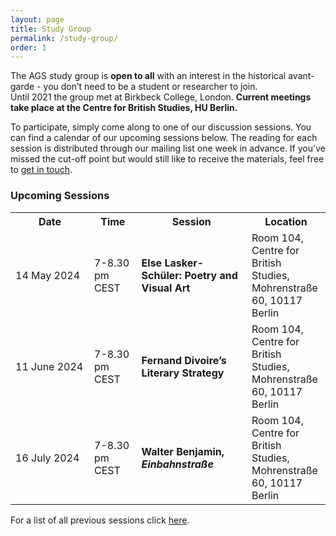 ```yaml
---
layout: page
title: Study Group
permalink: /study-group/
order: 1
---
```


The AGS study group is **open to all** with an interest in the historical avant-garde - you don’t need to be a student or researcher to join.
<br>Until 2021 the group met at Birkbeck College, London. **Current meetings take place at the Centre for British Studies, HU Berlin.**

<!--The reading for each session will be distributed through our mailing list one week in advance. If you've missed the cut-off point but would still like to receive the materials, feel free to <a class="u-email" href="mailto:{{ site.email }}">get in touch</a>. -->

To participate, simply come along to one of our discussion sessions. You can find a calendar of our upcoming sessions below.
The reading for each session is distributed through our mailing list one week in advance. If you've missed the cut-off point but would still like to receive the materials, feel free to <a class="u-email" href="mailto:{{ site.email }}">get in touch</a>.


<h3>Upcoming Sessions</h3>

<table>
  <tr>
    <th>Date</th>
    <th>Time</th>
    <th>Session</th>
    <th>Location</th>
  </tr>
  <tr>
    <td width="25%">14 May 2024</td>
    <td width ="15%">7-8.30 pm CEST</td>
    <td width="35%"><b>Else Lasker-Schüler: Poetry and Visual Art</b></td>
    <td width="25%">Room 104, Centre for British Studies, Mohrenstraße 60, 10117 Berlin</td>
  </tr>
<tr>
    <td>11 June 2024</td>
    <td>7-8.30 pm CEST</td>
    <td><b>Fernand Divoire’s Literary Strategy</b></td>
    <td>Room 104, Centre for British Studies, Mohrenstraße 60, 10117 Berlin</td>
  </tr>
  <tr>
    <td>16 July 2024</td>
    <td>7-8.30 pm CEST</td>
    <td><b>Walter Benjamin, <i>Einbahnstraße</i></b></td>
    <td>Room 104, Centre for British Studies, Mohrenstraße 60, 10117 Berlin</td>
  </tr>  
</table>



<!-- Share buttons BEGIN
<div class="a2a_kit a2a_kit_size_25 a2a_default_style" data-a2a-icon-color="#828282">
  <a class="a2a_button_facebook"></a>
  <a class="a2a_button_twitter"></a>
  <a class="a2a_button_email"></a>
  <a class="a2a_button_whatsapp"></a>
</div>
<script async src="https://static.addtoany.com/menu/page.js"></script><br>
Share buttons END -->

For a list of all previous sessions click [here](/past-sessions).
